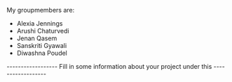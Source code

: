 My groupmembers are:
- Alexia Jennings
- Arushi Chaturvedi
- Jenan Qasem
- Sanskriti Gyawali
- Diwashna Poudel


------------------ Fill in some information about your project under this ------------------
